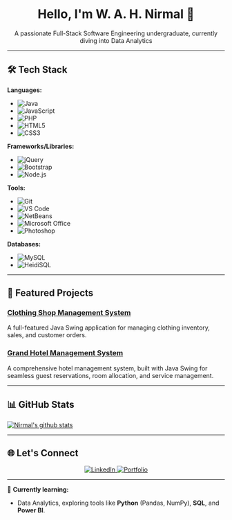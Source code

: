 <h1 align="center">Hello, I'm W. A. H. Nirmal 👋</h1>
<p align="center">A passionate Full-Stack Software Engineering undergraduate, currently diving into Data Analytics</p>

---

## 🛠️ Tech Stack

**Languages:**
- ![Java](https://img.shields.io/badge/Java-ED8B00?style=for-the-badge&logo=java&logoColor=white)
- ![JavaScript](https://img.shields.io/badge/JavaScript-F7DF1E?style=for-the-badge&logo=javascript&logoColor=black)
- ![PHP](https://img.shields.io/badge/PHP-777BB4?style=for-the-badge&logo=php&logoColor=white)
- ![HTML5](https://img.shields.io/badge/HTML5-E34F26?style=for-the-badge&logo=html5&logoColor=white)
- ![CSS3](https://img.shields.io/badge/CSS3-1572B6?style=for-the-badge&logo=css3&logoColor=white)

**Frameworks/Libraries:**
- ![jQuery](https://img.shields.io/badge/jQuery-0769AD?style=for-the-badge&logo=jquery&logoColor=white)
- ![Bootstrap](https://img.shields.io/badge/Bootstrap-563D7C?style=for-the-badge&logo=bootstrap&logoColor=white)
- ![Node.js](https://img.shields.io/badge/Node.js-339933?style=for-the-badge&logo=nodedotjs&logoColor=white)

**Tools:**
- ![Git](https://img.shields.io/badge/Git-F05032?style=for-the-badge&logo=git&logoColor=white)
- ![VS Code](https://img.shields.io/badge/VS_Code-007ACC?style=for-the-badge&logo=visual-studio-code&logoColor=white)
- ![NetBeans](https://img.shields.io/badge/NetBeans-1B6AC6?style=for-the-badge&logo=apachenetbeanside&logoColor=white)
- ![Microsoft Office](https://img.shields.io/badge/Microsoft_Office-D83B01?style=for-the-badge&logo=microsoft-office&logoColor=white)
- ![Photoshop](https://img.shields.io/badge/Photoshop-31A8FF?style=for-the-badge&logo=adobe-photoshop&logoColor=white)

**Databases:**
- ![MySQL](https://img.shields.io/badge/MySQL-4479A1?style=for-the-badge&logo=mysql&logoColor=white)
- ![HeidiSQL](https://img.shields.io/badge/HeidiSQL-4479A1?style=for-the-badge&logoColor=white)

---

## 🚀 Featured Projects

### [Clothing Shop Management System](https://github.com/your-repo-link)
A full-featured Java Swing application for managing clothing inventory, sales, and customer orders.

### [Grand Hotel Management System](https://github.com/your-repo-link)
A comprehensive hotel management system, built with Java Swing for seamless guest reservations, room allocation, and service management.

---

## 📊 GitHub Stats

<!-- GitHub stats from https://github.com/anuraghazra/github-readme-stats -->
[![Nirmal's github stats](https://github-readme-stats.vercel.app/api?username=WAH2003Nirmal&count_private=true&show_icons=true&theme=tokyonight&hide_rank=false)](https://github.com/anuraghazra/github-readme-stats)

---

## 🌐 Let's Connect
<p align="center">
  <a href="https://linkedin.com/in/w-anjana-nirmal-a07550297">
    <img src="https://img.shields.io/badge/LinkedIn-0077B5?style=for-the-badge&logo=linkedin&logoColor=white" alt="LinkedIn">
  </a>
  <a href="https://linkedin.com/in/w-anjana-nirmal-a07550297">
    <img src="https://img.shields.io/badge/Portfolio-FF5722?style=for-the-badge&logo=web&logoColor=white" alt="Portfolio">
  </a>
</p>

---

🚀 **Currently learning:** 
- Data Analytics, exploring tools like **Python** (Pandas, NumPy), **SQL**, and **Power BI**.
